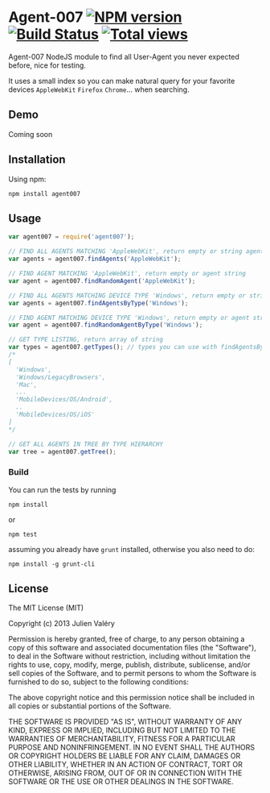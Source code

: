 Agent-007 [![NPM version](https://badge.fury.io/js/agent007.png)](http://badge.fury.io/js/agent007) [![Build Status](https://travis-ci.org/darul75/agent007.png?branch=master)](https://travis-ci.org/darul75/agent007) [![Total views](https://sourcegraph.com/api/repos/github.com/darul75/agent007/counters/views.png)](https://sourcegraph.com/github.com/darul75/agent007)
=====================

Agent-007 NodeJS module to find all User-Agent you never expected before, nice for testing.

It uses a small index so you can make natural query for your favorite devices `AppleWebKit` `Firefox` `Chrome`... when searching.


Demo
------------
Coming soon

Installation
------------

Using npm:

```
npm install agent007
```

Usage
-------------

```javascript
var agent007 = require('agent007');

// FIND ALL AGENTS MATCHING 'AppleWebKit', return empty or string agents array
var agents = agent007.findAgents('AppleWebKit');

// FIND AGENT MATCHING 'AppleWebKit', return empty or agent string
var agent = agent007.findRandomAgent('AppleWebKit');

// FIND ALL AGENTS MATCHING DEVICE TYPE 'Windows', return empty or string agents array
var agents = agent007.findAgentsByType('Windows');

// FIND AGENT MATCHING DEVICE TYPE 'Windows', return empty or agent string
var agent = agent007.findRandomAgentByType('Windows');

// GET TYPE LISTING, return array of string
var types = agent007.getTypes(); // types you can use with findAgentsByType() or findRandomAgentByType() methods
/*
[
  'Windows',
  'Windows/LegacyBrowsers',
  'Mac',
  ...
  'MobileDevices/OS/Android',
  ..
  'MobileDevices/OS/iOS'
]
*/

// GET ALL AGENTS IN TREE BY TYPE HIERARCHY
var tree = agent007.getTree(); 

```    
    
### Build

You can run the tests by running

```
npm install
```
or
```
npm test
```

assuming you already have `grunt` installed, otherwise you also need to do:

```
npm install -g grunt-cli
```

## License

The MIT License (MIT)

Copyright (c) 2013 Julien Valéry

Permission is hereby granted, free of charge, to any person obtaining a copy
of this software and associated documentation files (the "Software"), to deal
in the Software without restriction, including without limitation the rights
to use, copy, modify, merge, publish, distribute, sublicense, and/or sell
copies of the Software, and to permit persons to whom the Software is
furnished to do so, subject to the following conditions:

The above copyright notice and this permission notice shall be included in
all copies or substantial portions of the Software.

THE SOFTWARE IS PROVIDED "AS IS", WITHOUT WARRANTY OF ANY KIND, EXPRESS OR
IMPLIED, INCLUDING BUT NOT LIMITED TO THE WARRANTIES OF MERCHANTABILITY,
FITNESS FOR A PARTICULAR PURPOSE AND NONINFRINGEMENT. IN NO EVENT SHALL THE
AUTHORS OR COPYRIGHT HOLDERS BE LIABLE FOR ANY CLAIM, DAMAGES OR OTHER
LIABILITY, WHETHER IN AN ACTION OF CONTRACT, TORT OR OTHERWISE, ARISING FROM,
OUT OF OR IN CONNECTION WITH THE SOFTWARE OR THE USE OR OTHER DEALINGS IN
THE SOFTWARE.




